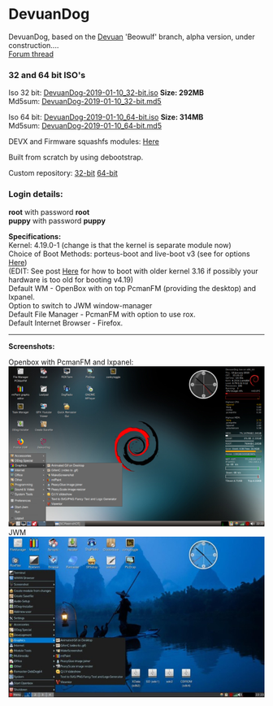 # DevuanDog
DevuanDog, based on the [Devuan](https://devuan.org/) 'Beowulf' branch, alpha version, under construction....   
[Forum thread](http://murga-linux.com/puppy/viewtopic.php?t=115124)

### 32 and 64 bit ISO's    
  
Iso 32 bit: [DevuanDog-2019-01-10_32-bit.iso](https://github.com/DebianDog/DevuanDog/releases/download/v1.0/DevuanDog-2019-01-10_32-bit.iso) **Size: 292MB**          
Md5sum: [DevuanDog-2019-01-10_32-bit.md5](https://github.com/DebianDog/DevuanDog/releases/download/v1.0/DevuanDog-2019-01-10_32-bit.md5)      

Iso 64 bit: [DevuanDog-2019-01-10_64-bit.iso](https://github.com/DebianDog/DevuanDog/releases/download/v1.0/DevuanDog-2019-01-10_64-bit.iso) **Size: 314MB**              
Md5sum: [DevuanDog-2019-01-10_64-bit.md5](https://github.com/DebianDog/DevuanDog/releases/download/v1.0/DevuanDog-2019-01-10_64-bit.md5)      

DEVX and Firmware squashfs modules: [Here](https://github.com/DebianDog/DevuanDog/releases/tag/v1.1)         

Built from scratch by using debootstrap.     

Custom repository: [32-bit](https://fred181.gitlab.io/devuandog/i386/Packages/) [64-bit](https://fred181.gitlab.io/devuandog/amd64/Packages/)   

### Login details:
**root** with password **root**    
**puppy** with password **puppy**

**Specifications:**          
Kernel: 4.19.0-1 (change is that the kernel is separate module now)         
Choice of Boot Methods: porteus-boot and live-boot v3 (see for options [Here](https://github.com/DebianDog/DevuanDog/raw/master/Examples-boot-codes.txt))  
(EDIT: See post [Here](http://murga-linux.com/puppy/viewtopic.php?p=1015160#1015160) for how to boot with older kernel 3.16 if possibly your hardware is too old for booting v4.19)  
Default WM - OpenBox with on top PcmanFM (providing the desktop) and lxpanel.     
Option to switch to JWM window-manager                  
Default File Manager - PcmanFM with option to use rox.        
Default Internet Browser - Firefox.  

---      
 
**Screenshots:**  
    
Openbox with PcmanFM and lxpanel:  
![SCREENSHOT](https://github.com/DebianDog/DevuanDog/raw/master/DevuanDog-Openbox.png)      
JWM     
![SCREENSHOT](https://github.com/DebianDog/DevuanDog/raw/master/Devuandog-JWM.jpg) 


